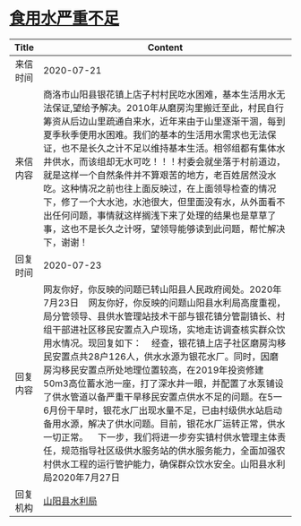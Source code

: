 # <a href="http://www.shangluo.gov.cn/zmhd/ldxxxx.jsp?urltype=leadermail.LeaderMailContentUrl&wbtreeid=1112&leadermailid=6220">食用水严重不足</a>
| Title |                                                                                                                                                                                                      Content                                                                                                                                                                                                      |
|:-----:|-------------------------------------------------------------------------------------------------------------------------------------------------------------------------------------------------------------------------------------------------------------------------------------------------------------------------------------------------------------------------------------------------------------------|
| 来信时间  | 2020-07-21                                                                                                                                                                                                                                                                                                                                                                                                        |
| 来信内容  | 商洛市山阳县银花镇上店子村村民吃水困难，基本生活用水无法保证,望给予解决。2010年从磨房沟里搬迁至此，村民自行筹资从后边山里疏通自来水，近年来由于山里逐渐干涸，每到夏季秋季便用水困难。我们的基本的生活用水需求也无法保证，也不是长久之计不足以维持基本生活。相邻组都有集体水井供水，而该组却无水可吃！！！村委会就坐落于村前道边，就是这样一个自然条件并不算艰苦的地方，老百姓居然没水吃。这种情况之前也往上面反映过，在上面领导检查的情况下，修了一个大水池，水池很大，但里面没有水，从外面看不出任何问题，事情就这样搁浅下来了处理的结果也是草草了事，这也不是长久之计呀，望领导能够读到此问题，帮忙解决下，谢谢！                                                                                                      |
| 回复时间  | 2020-07-23                                                                                                                                                                                                                                                                                                                                                                                                        |
| 回复内容  | 网友你好，你反映的问题已转山阳县人民政府阅处。2020年7月23日    网友你好，你反映的问题山阳县水利局高度重视，局分管领导、县供水管理站技术干部与银花镇分管副镇长、村组干部进社区移民安置点入户现场，实地走访调查核实群众饮用水情况。现回复如下：    经查，银花镇上店子社区磨房沟移民安置点共28户126人，供水水源为银花水厂。同时，因磨房沟移民安置点所处地理位置较高，在2019年投资修建50m3高位蓄水池一座，打了深水井一眼，并配置了水泵铺设了供水管道以备严重干旱移民安置点供水不足的问题。在5一6月份干旱时，银花水厂出现水量不足，已由村级供水站启动备用水源，解决了供水问题。目前，银花水厂运转正常，供水一切正常。    下一步，我们将进一步夯实镇村供水管理主体责任，规范指导社区级供水服务站的供水服务能力，全面加强农村供水工程的运行管护能力，确保群众饮水安全。山阳县水利局2020年7月27日 |
| 回复机构  | <a href="../../categories/agencies/山阳县水利局.md">山阳县水利局</a>                                                                                                                                                                                                                                                                                                                                                          |